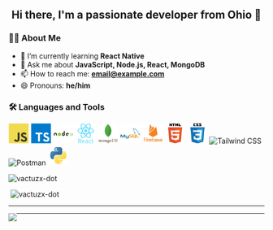 <h2 align="center">Hi there, I'm a passionate developer from Ohio 👋</h2>

<h3 align="left">👨‍💻 About Me</h3>

- 🌱 I’m currently learning **React Native**
- 💬 Ask me about **JavaScript, Node.js, React, MongoDB**
- 📫 How to reach me: **[email@example.com](mailto:email@example.com)**
- 😄 Pronouns: **he/him**

<h3 align="left">🛠️ Languages and Tools</h3>

<p align="left">
  <img src="https://raw.githubusercontent.com/devicons/devicon/master/icons/javascript/javascript-original.svg" alt="JavaScript" width="40" height="40"/>
  <img src="https://raw.githubusercontent.com/devicons/devicon/master/icons/typescript/typescript-original.svg" alt="TypeScript" width="40" height="40"/>
  <img src="https://raw.githubusercontent.com/devicons/devicon/master/icons/nodejs/nodejs-original-wordmark.svg" alt="Node.js" width="40" height="40"/>
  <img src="https://raw.githubusercontent.com/devicons/devicon/master/icons/react/react-original-wordmark.svg" alt="React" width="40" height="40"/>
  <img src="https://raw.githubusercontent.com/devicons/devicon/master/icons/mongodb/mongodb-original-wordmark.svg" alt="MongoDB" width="40" height="40"/>
  <img src="https://raw.githubusercontent.com/devicons/devicon/master/icons/mysql/mysql-original-wordmark.svg" alt="MySQL" width="40" height="40"/>
  <img src="https://raw.githubusercontent.com/devicons/devicon/master/icons/firebase/firebase-plain-wordmark.svg" alt="Firebase" width="40" height="40"/>
  <img src="https://raw.githubusercontent.com/devicons/devicon/master/icons/html5/html5-original-wordmark.svg" alt="HTML5" width="40" height="40"/>
  <img src="https://raw.githubusercontent.com/devicons/devicon/master/icons/css3/css3-original-wordmark.svg" alt="CSS3" width="40" height="40"/>
  <img src="https://www.vectorlogo.zone/logos/tailwindcss/tailwindcss-icon.svg" alt="Tailwind CSS" width="40" height="40"/>
  <img src="https://www.vectorlogo.zone/logos/getpostman/getpostman-icon.svg" alt="Postman" width="40" height="40"/>
  <img src="https://raw.githubusercontent.com/devicons/devicon/master/icons/python/python-original.svg" alt="Python" width="40" height="40"/>
</p>

<p><img src="https://github-readme-stats.vercel.app/api/top-langs?username=vactuzx-dot&show_icons=true&theme=tokyonight&hide_border=true&locale=en&layout=compact" alt="vactuzx-dot" /></p>
<p>&nbsp;<img src="https://github-readme-stats.vercel.app/api?username=vactuzx-dot&show_icons=true&theme=tokyonight&hide_border=true&locale=en" alt="vactuzx-dot" /></p>
<hr/>

<a href="https://discord.com/users/942687569693528084"> <img align="left" src="https://lanyard-profile-readme.vercel.app/api/942687569693528084?bg=1a1b26&borderRadius=10px&hideDiscrim=false"/></a>

<hr/>
